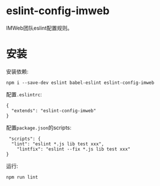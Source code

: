 # eslint-config-imweb
IMWeb团队eslint配置规则。

# 安装
安装依赖:

	npm i --save-dev eslint babel-eslint eslint-config-imweb

配置`.eslintrc`:

	{
	  "extends": "eslint-config-imweb"
	}

配置`package.json`的scripts:

	 "scripts": {
	  "lint": "eslint *.js lib test xxx",
		"lintfix": "eslint --fix *.js lib test xxx"
	}

运行:

	npm run lint
